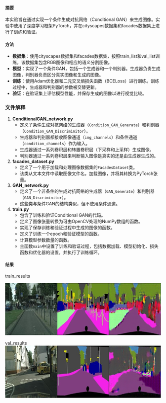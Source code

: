 #### 摘要

本实验旨在通过实现一个条件生成对抗网络（Conditional GAN）来生成图像。实验中使用了深度学习框架PyTorch，并在cityscapes数据集和facades数据集上进行了训练和验证。

#### 方法

- **数据集**：使用cityscapes数据集和facades数据集，按照train_list和val_list训练，该数据集包含RGB图像和相应的语义分割图像。
- **模型**：实现了一个条件GAN，包括一个生成器和一个判别器。生成器负责生成图像，判别器负责区分真实图像和生成的图像。
- **训练**：使用Adam优化器和二元交叉熵损失函数（BCELoss）进行训练。训练过程中，生成器和判别器的参数被交替更新。
- **验证**：在验证集上评估模型性能，并保存生成的图像以进行视觉比较。

### 文件解释

1. **ConditionalGAN_network.py**
   - 定义了条件生成对抗网络的生成器（`Condition_GAN_Generate`）和判别器（`Condition_GAN_Discriminitor`）。
   - 生成器和判别器都接收图像通道（`img_channels`）和条件通道（`condition_channels`）作为输入。
   - 生成器通过一系列卷积层和转置卷积层（下采样和上采样）生成图像。
   - 判别器通过一系列卷积层来判断输入图像是真实的还是由生成器生成的。
2. **facades_dataset.py**
   - 定义了一个用于加载和处理图像数据集的`FacadesDataset`类。
   - 该类从文本文件中读取图像文件名，加载图像，并将其转换为PyTorch张量。
3. **GAN_network.py**
   - 定义了一个非条件的生成对抗网络的生成器（`GAN_Generate`）和判别器（`GAN_Discriminitor`）。
   - 这些类与条件GAN的结构类似，但不使用条件通道。
4. **train.py**
   - 包含了训练和验证Conditional GAN的代码。
   - 定义了图像张量转换为可由OpenCV处理的NumPy数组的函数。
   - 实现了保存训练和验证过程中生成的图像的函数。
   - 定义了训练一个epoch和验证模型的函数。
   - 计算模型参数数量的函数。
   - 主函数`main`中设置了训练和验证过程，包括数据加载、模型初始化、损失函数和优化器的设置，并执行了训练循环。

#### 结果

train_results

![result_1](https://github.com/hanchuqi/SA24001017_HCQ_DIP_HW/blob/master/hw3/train_results/cityscapes/epoch_1600/result_1.png)

val_results![result_2](https://github.com/hanchuqi/SA24001017_HCQ_DIP_HW/blob/master/hw3/val_results/cityscapes/epoch_1600/result_1.png)
